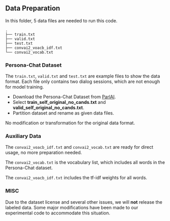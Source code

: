 ## Data Preparation

In this folder, 5 data files are needed to run this code.

```
.
├── train.txt
├── valid.txt
├── test.txt
├── convai2_voacb_idf.txt
└── convai2_vocab.txt
```

### Persona-Chat Dataset
The `train.txt`, `valid.txt` and `test.txt` are example files to show the data format. Each file only contains two dialog sessions, which are not enough for model training.

* Download the Persona-Chat Dataset from [ParlAI](https://github.com/facebookresearch/ParlAI/tree/master/parlai/tasks/convai2).
* Select **train\_self_original\_no\_cands.txt**
and
**valid\_self\_original\_no\_cands.txt**.
* Partition dataset and rename as given data files.

No modification or transformation for the original data format.


### Auxiliary Data
The `convai2_voacb_idf.txt` and `convai2_vocab.txt` are ready for direct usage, no more preparation needed.

The `convai2_vocab.txt` is the vocabulary list, which includes all words in the Persona-Chat dataset.

The `convai2_voacb_idf.txt` includes the tf-idf weights for all words.


### MISC
Due to the dataset license and several other issues, we will **not** release the labeled data. Some major modifications have been made to our experimental code to accommodate this situation.
